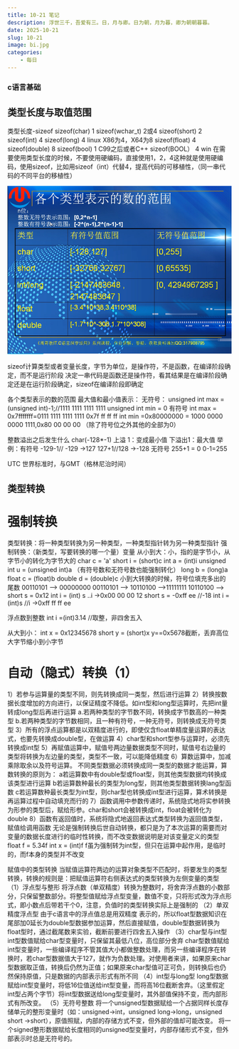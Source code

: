 ```yaml
---
title: 10-21 笔记
description: 浮世三千，吾爱有三。日，月与卿。日为朝，月为暮，卿为朝朝暮暮。
date: 2025-10-21
slug: 10-21
image: bi.jpg
categories:
    - 每日
---
```

### c语言基础
## 类型长度与取值范围
   类型长度-sizeof
    sizeof(char)   1
    sizeof(wchar_t)   2或4
    sizeof(short)   2
    sizeof(int)    4 
    sizeof(long)   4         linux X86为4，X64为8
    sizeof(float)  4
    sizeof(double)   8
    sizeof(bool)   1        	C99之后或者C++
    sizeof(BOOL）  4         win 
在需要使用类型长度的时候，不要使用硬编码，直接使用1，2，4这种就是使用硬编码，使用sizeof，比如用sizeof（int）代替4，提高代码的可移植性，（同一串代码的不同平台的移植性）  

![Photo by lei](leixing.png)  

sizeof计算类型或者变量长度，字节为单位，是操作符，不是函数，在编译阶段确定，而不是运行阶段
决定一串代码是函数还是操作符，看其结果是在编译阶段确定还是在运行阶段确定，sizeof在编译阶段即确定

各个类型表示的数的范围
最大值和最小值表示：
无符号：
unsigned int max = (unsigned int)-1;//1111 1111 1111 1111
unsigned int min = 0
有符号
int max =  0x7fffffff=0111 1111 1111 1111 0x7f ff ff ff
int min =0x80000000 =  1000 0000 0000 1111,0x80 00 00 00      （除了符号位之外其他的全部为0）

整数溢出之后发生什么
char(-128*-1) 上溢 1：变成最小值
下溢出1：最大值
举例：有符号 -129-1// -129  ->127        127+1//128 ->-128
      无符号  255+1 = 0   0-1=255

UTC 世界标准时，与GMT（格林尼治时间）
    
## 类型转换
# 强制转换
类型转换：将一种类型转换为另一种类型，一种类型指针转为另一种类型指针
强制转换：（新类型，写要转换的哪一个量）变量
从小到大：小，指的是字节小，从字节小的转化为字节大的
char c = 'a'
short i = (short)c
int a = (int)i
unsigned int u = (unsigned int)a （有符号数和无符号数也能强制转化）
long b = (long)a
float c = (float)b
double d = (double)c
小到大转换的时候，符号位填充多出的尾数
00110101 --> 00000000 00110101 -->
10110100 -->11111111 10110100 -->
short s = 0x12
int i = (int) s ..i ->0x00 00 00 12
short s = -0xff ee //-18
int i = (int)s //i ->0xff ff ff ee

浮点数到整数
int i =(int)3.14 //取整，非四舍五入

从大到小：
int x = 0x12345678
short y = (short)x
y==0x5678截断，丢弃高位       大字节缩小到小字节

# 自动（隐式）转换（1）
1）若参与运算量的类型不同，则先转换成同一类型，然后进行运算
2）转换按数据长度增加的方向进行，以保证精度不降低。如int型和long型运算时，先把int量转成long型后再进行运算
a.若两种类型的字节数不同，转换成字节数高的一种类型
b.若两种类型的字节数相同，且一种有符号，一种无符号，则转换成无符号类型
3）所有的浮点运算都是以双精度进行的，即使仅含float单精度量运算的表达式，也要先转换成double型，在做运算
4）char型和short型参与运算时，必须先转换成int型
5）再赋值运算中，赋值号两边量数据类型不同时，赋值号右边量的类型将转换为左边量的类型，类型不一致，可以能降低精度
6）算数运算中，加减乘除取余以及符号运算。
不同类型数据必须转换成同一类型的数据才能运算，算数转换的原则为：
a若运算数中有double型或float型，则其他类型数据均转换成该类型进行运算
b若运算数种最长的类型为long型，则其他类型数据转换lang型函数
c若运算数种最长类型为int型，则char型也转换成int型进行运算，算术转换是再运算过程中自动填充而行的
7）函数调用中参数传递时，系统隐式地将实参转换为形参的类型后，赋给形参。char和short会被转换成int，float会被转化为double
8）函数有返回值时，系统将隐式地返回表达式类型转换为返回值类型，赋值给调用函数
无论是强制转换后世自动转换，都只是为了本次运算的需要而对变量的数据长度进行的临时性转换，而不改变数据说明是对该变量定义的类型
float f = 5.34f
int x = (int)f
f虽为强制转为int型，但只在运算中起作用，是临时的，而f本身的类型并不改变

赋值中的类型转换
当赋值运算符两边的运算对象类型不匹配时，将要发生的类型转换，转换的规则是：把赋值运算符右侧表达式的类型转换为左侧变量的类型
（1）浮点型与整形
将浮点数（单双精度）转换为整数时，将舍弃浮点数的小数部分，只保留整数部分。将整型值赋给浮点型变量，数值不变，只将形式改为浮点形式，即小数点后带若干个0，注意，负值时的类型转换实际上是强制的
（2）单双精度浮点型
由于c语言中的浮点值总是用双精度 表示的，所以float型数据知识在尾部加0延长为double型数据参加运算，然后直接赋值，double型数据转换为float型时，通过截尾数来实验，截断前要进行四舍五入操作
（3）char型与int型
int型数值赋给char型变量时，只保留其最低八位，高位部分舍弃
char型数值赋给int型变量时，一些编译程序不管其值大小都做整数处理，而另一些编译程序在转换时，若char型数据值大于127，就作为负数处理。对使用者来讲，如果原来char型数据取正值，转换后仍然为正值；如果原来char型值可正可负，则转换后也仍然保持原值，只是数据的内部表示形式有所不同
（4）int型与long型
long型数据赋给int型变量时，将低16位值送给int型变量，而将高16位截断舍弃。（这里假定int型占两个字节）将int型数据送给long型变量时，其外部值保持不变，而内部形式有所改变。
（5）无符号整数
将一个unsigned型数据赋给一个占据同样长度存储单元的整形变量时（如：unsigned->int，unsigned long->long，unsigned short ->short），原值照赋，内部的存储方式不变，但外部的值却可能改变。
将一个signed整形数据赋给长度相同的unsigned型变量时，内部存储形式不变，但外部表示时总是无符号的。






